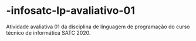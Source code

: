 # -infosatc-lp-avaliativo-01
Atividade avaliativa 01 da disciplina de linguagem de programação do curso técnico de informática SATC 2020.
